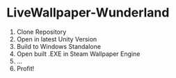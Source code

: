 # LiveWallpaper-Wunderland

1. Clone Repository
2. Open in latest Unity Version
3. Build to Windows Standalone
4. Open built .EXE in Steam Wallpaper Engine
5. ...
6. Profit!
